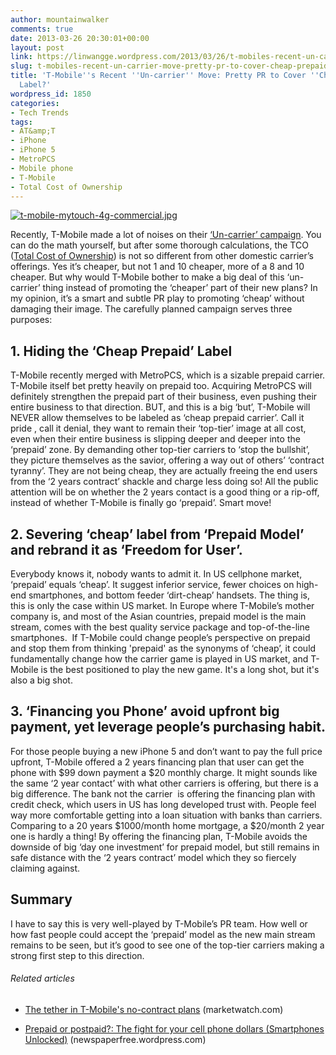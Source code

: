 ```yaml
---
author: mountainwalker
comments: true
date: 2013-03-26 20:30:01+00:00
layout: post
link: https://linwangge.wordpress.com/2013/03/26/t-mobiles-recent-un-carrier-move-pretty-pr-to-cover-cheap-prepaid-label/
slug: t-mobiles-recent-un-carrier-move-pretty-pr-to-cover-cheap-prepaid-label
title: 'T-Mobile''s Recent ''Un-carrier'' Move: Pretty PR to Cover ''Cheap Prepaid''
  Label?'
wordpress_id: 1850
categories:
- Tech Trends
tags:
- AT&amp;T
- iPhone
- iPhone 5
- MetroPCS
- Mobile phone
- T-Mobile
- Total Cost of Ownership
---
```


[![t-mobile-mytouch-4g-commercial.jpg](http://linwangge.files.wordpress.com/2013/03/t-mobile-mytouch-4g-commercial.jpg?w=560)](http://linwangge.files.wordpress.com/2013/03/t-mobile-mytouch-4g-commercial.jpg)

Recently, T-Mobile made a lot of noises on their [‘Un-carrier’ campaign](http://techcrunch.com/2013/03/26/t-mobiles-uncarrier-pricing-isnt-so-different-from-the-contract-devil-you-already-know/). You can do the math yourself, but after some thorough calculations, the TCO ([Total Cost of Ownership](http://en.wikipedia.org/wiki/Total_cost_of_ownership)) is not so different from other domestic carrier’s offerings. Yes it’s cheaper, but not 1 and 10 cheaper, more of a 8 and 10 cheaper. But why would T-Mobile bother to make a big deal of this ‘un-carrier’ thing instead of promoting the ‘cheaper’ part of their new plans? In my opinion, it’s a smart and subtle PR play to promoting ‘cheap’ without damaging their image. The carefully planned campaign serves three purposes:


## 1. Hiding the ‘Cheap Prepaid’ Label


T-Mobile recently merged with MetroPCS, which is a sizable prepaid carrier. T-Mobile itself bet pretty heavily on prepaid too. Acquiring MetroPCS will definitely strengthen the prepaid part of their business, even pushing their entire business to that direction. BUT, and this is a big ‘but’, T-Mobile will NEVER allow themselves to be labeled as ‘cheap prepaid carrier’. Call it pride , call it denial, they want to remain their ‘top-tier’ image at all cost, even when their entire business is slipping deeper and deeper into the ‘prepaid’ zone. By demanding other top-tier carriers to ‘stop the bullshit’, they picture themselves as the savior, offering a way out of others’ ‘contract tyranny’. They are not being cheap, they are actually freeing the end users from the ‘2 years contract’ shackle and charge less doing so! All the public attention will be on whether the 2 years contact is a good thing or a rip-off, instead of whether T-Mobile is finally go ‘prepaid’. Smart move!


## 2. Severing ‘cheap’ label from ‘Prepaid Model’ and rebrand it as ‘Freedom for User’.


Everybody knows it, nobody wants to admit it. In US cellphone market, ‘prepaid’ equals ‘cheap’. It suggest inferior service, fewer choices on high-end smartphones, and bottom feeder ‘dirt-cheap’ handsets. The thing is, this is only the case within US market. In Europe where T-Mobile’s mother company is, and most of the Asian countries, prepaid model is the main stream, comes with the best quality service package and top-of-the-line smartphones.  If T-Mobile could change people’s perspective on prepaid and stop them from thinking 'prepaid' as the synonyms of ‘cheap’, it could fundamentally change how the carrier game is played in US market, and T-Mobile is the best positioned to play the new game. It's a long shot, but it's also a big shot.


## 3. ‘Financing you Phone’ avoid upfront big payment, yet leverage people’s purchasing habit.


For those people buying a new iPhone 5 and don’t want to pay the full price upfront, T-Mobile offered a 2 years financing plan that user can get the phone with $99 down payment a $20 monthly charge. It might sounds like the same ‘2 year contact’ with what other carriers is offering, but there is a big difference. The bank not the carrier  is offering the financing plan with credit check, which users in US has long developed trust with. People feel way more comfortable getting into a loan situation with banks than carriers. Comparing to a 20 years $1000/month home mortgage, a $20/month 2 year one is hardly a thing! By offering the financing plan, T-Mobile avoids the downside of big ‘day one investment’ for prepaid model, but still remains in safe distance with the ‘2 years contract’ model which they so fiercely claiming against.


## Summary


I have to say this is very well-played by T-Mobile’s PR team. How well or how fast people could accept the ‘prepaid’ model as the new main stream remains to be seen, but it’s good to see one of the top-tier carriers making a strong first step to this direction.


###### Related articles





	
  * [The tether in T-Mobile's no-contract plans](http://www.marketwatch.com/story/the-tether-in-t-mobiles-no-contract-plans-2013-03-26?siteid=rss&rss=1) (marketwatch.com)

	
  * [Prepaid or postpaid?: The fight for your cell phone dollars (Smartphones Unlocked)](http://newspaperfree.wordpress.com/2013/03/26/prepaid-or-postpaid-the-fight-for-your-cell-phone-dollars-smartphones-unlocked/) (newspaperfree.wordpress.com)


